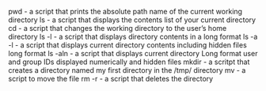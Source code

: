 pwd -  a script that prints the absolute path name of the current working directory
ls - a script that displays the contents list of your current directory
cd - a script that changes the working directory to the user’s home directory
ls -l - a script that displays directory contents in a long format
ls -a -l - a script that displays current directory contents including hidden files long format
ls -aln - a script that displays current directory Long format user and group IDs displayed numerically and hidden files
mkdir - a scritpt that creates a directory named my first directory in the /tmp/ directory
mv - a script to move the file
rm -r - a script that deletes the directory
